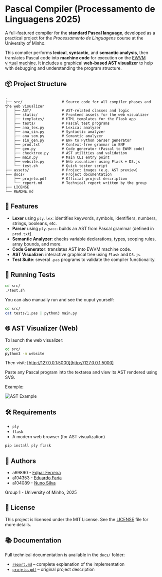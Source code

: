# Pascal Compiler (Processamento de Linguagens 2025)

A full-featured compiler for the **standard Pascal language**, developed as a practical project for the *Processamento de Linguagens* course at the University of Minho.

This compiler performs **lexical**, **syntactic**, and **semantic analysis**, then translates Pascal code into **machine code** for execution on the [EWVM virtual machine](https://ewvm.epl.di.uminho.pt). It includes a graphical **web-based AST visualizer** to help with debugging and understanding the program structure.

## 📦 Project Structure

```text
.
├── src/                  # Source code for all compiler phases and the web visualizer
│   ├── AST/              # AST-related classes and logic
│   ├── static/           # Frontend assets for the web visualizer
│   ├── templates/        # HTML templates for the Flask app
│   ├── tests/            # Pascal test programs
│   ├── ana_lex.py        # Lexical analyzer
│   ├── ana_sin.py        # Syntactic analyzer
│   ├── ana_sem.py        # Semantic analyzer
│   ├── sin_gen.py        # BNF to Python parser generator
│   ├── prod.txt          # Context-free grammar in BNF
│   ├── gen.py            # Code generator (Pascal to EWVM code)
│   ├── checktree.py      # AST utilities and validation
│   ├── main.py           # Main CLI entry point
│   ├── website.py        # Web visualizer using Flask + D3.js
│   └── test.sh           # Quick tester script
├── assets/               # Project images (e.g. AST preview)
├── docs/                 # Project documentation
│   ├── projeto.pdf       # Official project description
│   └── report.md         # Technical report written by the group
├── LICENSE
└── README.md
```

## 🚀 Features

- **Lexer** using `ply.lex`: identifies keywords, symbols, identifiers, numbers, strings, booleans, etc.
- **Parser** using `ply.yacc`: builds an AST from Pascal grammar (defined in `prod.txt`).
- **Semantic Analyzer**: checks variable declarations, types, scoping rules, array bounds, and more.
- **Code Generator**: translates AST into EWVM machine code.
- **AST Visualizer**: interactive graphical tree using `Flask` and `D3.js`.
- **Test Suite**: several `.pas` programs to validate the compiler functionality.

## 🧪 Running Tests

```bash
cd src/
./test.sh
```

You can also manually run and see the ouput yourself:

```bash
cd src/
cat tests/1.pas | python3 main.py
```

## 🌐 AST Visualizer (Web)

To launch the web visualizer:

```bash
cd src/
python3 -m website
```

Then visit: [http://127.0.0.1:5000](http://127.0.0.1:5000)

Paste any Pascal program into the textarea and view its AST rendered using SVG.

Example:

![AST Example](../assets/ast_preview.png)

## 🛠️ Requirements

- `ply`
- `flask`
- A modern web browser (for AST visualization)

```bash
pip install ply flask
```

## 📝 Authors

- a99890 - [Edgar Ferreira](https://github.com/Edegare)
- a104353 - [Eduardo Faria](https://github.com/2101dudu)
- a104089 - [Nuno Silva](https://github.com/NunoMRS7)

Group 1 - University of Minho, 2025

## 📄 License

This project is licensed under the MIT License. See the [LICENSE](./LICENSE) file for more details.

## 📚 Documentation

Full technical documentation is available in the `docs/` folder:

- [`report.md`](docs/report.md) – complete explanation of the implementation
- [`projeto.pdf`](docs/projeto.pdf) – original project description
